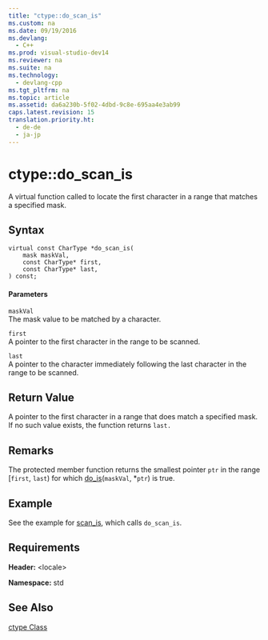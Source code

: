 ```yaml
---
title: "ctype::do_scan_is"
ms.custom: na
ms.date: 09/19/2016
ms.devlang: 
  - C++
ms.prod: visual-studio-dev14
ms.reviewer: na
ms.suite: na
ms.technology: 
  - devlang-cpp
ms.tgt_pltfrm: na
ms.topic: article
ms.assetid: da6a230b-5f02-4dbd-9c8e-695aa4e3ab99
caps.latest.revision: 15
translation.priority.ht: 
  - de-de
  - ja-jp
---
```

# ctype::do_scan_is
A virtual function called to locate the first character in a range that matches a specified mask.  
  
## Syntax  
  
```  
virtual const CharType *do_scan_is(  
    mask maskVal,   
    const CharType* first,   
    const CharType* last,  
) const;  
```  
  
#### Parameters  
 `maskVal`  
 The mask value to be matched by a character.  
  
 `first`  
 A pointer to the first character in the range to be scanned.  
  
 `last`  
 A pointer to the character immediately following the last character in the range to be scanned.  
  
## Return Value  
 A pointer to the first character in a range that does match a specified mask. If no such value exists, the function returns `last.`  
  
## Remarks  
 The protected member function returns the smallest pointer `ptr` in the range [`first`, `last`) for which [do_is](../vs140/ctype--do_is.md)(`maskVal`, *`ptr`) is true.  
  
## Example  
 See the example for [scan_is](../vs140/ctype--scan_is.md), which calls `do_scan_is`.  
  
## Requirements  
 **Header:** <locale\>  
  
 **Namespace:** std  
  
## See Also  
 [ctype Class](../vs140/ctype-Class.md)